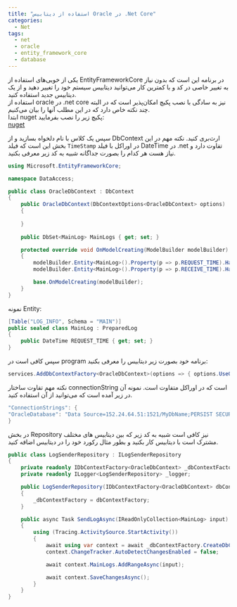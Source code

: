 ```yaml
---
title: "استفاده از دیتابیس Oracle در .Net Core"
categories:
  - Net
tags:
  - net
  - oracle
  - entity_framework_core
  - database
---
```


یکی از خوبی‌های استفاده از EntityFrameworkCore در برنامه این است که بدون نیاز به تغییر خاصی در کد و با کمترین کار می‌توانید دیتابیس سیستم خود را تغییر دهید و از یک دیتابیس جدید استفاده کنید.  
استفاده از oracle در .net core نیز به سادگی با نصب پکیچ امکان‌پذیر است که در البته چند نکته خاص دارد که در این مطلب آنها را بیان می‌کنیم.  
ابتدا nuget پکیچ زیر را نصب بفرمایید:  
[nuget](https://www.nuget.org/packages/Oracle.EntityFrameworkCore/)  

سپس یک کلاس با نام دلخواه بسازید و از DbContext ارث‌بری کنید. نکته مهم در این بخش این است که فیلد `TimeStamp` در اوراکل با فیلد DateTime در .net تفاوت دارد و نیاز هست هر کدام را بصورت جداگانه شبیه به کد زیر معرفی بکنید.  

```csharp
using Microsoft.EntityFrameworkCore;

namespace DataAccess;

public class OracleDbContext : DbContext
{
    public OracleDbContext(DbContextOptions<OracleDbContext> options) : base(options)
    {
        
    }
        
    public DbSet<MainLog> MainLogs { get; set; }

    protected override void OnModelCreating(ModelBuilder modelBuilder)
    {
        modelBuilder.Entity<MainLog>().Property(p => p.REQUEST_TIME).HasColumnType("TIMESTAMP");
        modelBuilder.Entity<MainLog>().Property(p => p.RECEIVE_TIME).HasColumnType("TIMESTAMP");

        base.OnModelCreating(modelBuilder);
    }
}
```
نمونه Entity:  

```csharp
[Table("LOG_INFO", Schema = "MAIN")]
public sealed class MainLog : PreparedLog
{
    public DateTime REQUEST_TIME { get; set; }
}
```
سپس کافی است در program برنامه خود بصورت زیر دیتابیس را معرفی بکنید:  

```csharp
services.AddDbContextFactory<OracleDbContext>(options => { options.UseOracle(configuration.GetConnectionString("OracleDatabase")); });
```

نکته مهم تفاوت ساختار connectionString است که در اوراکل متفاوت است. نمونه آن در زیر آمده است که می‌توانید از آن استفاده کنید.  

```csharp
"ConnectionStrings": {
"OracleDatabase": "Data Source=152.24.64.51:1521/MyDbName;PERSIST SECURITY INFO=True;User Id=MyUser;Password=MyPass;Min Pool Size=50;Connection Lifetime=120;Connection Timeout=60;Incr Pool Size=5;Decr Pool Size=2;",
}
```
در بخش Repository نیز کافی است شبیه به کد زیر که بین دیتابیس ‌های مختلف مشترک است با دیتابیس کار بکنید و بطور مثال رکورد خود را در دیتابیس اضافه کنید.  

```csharp
public class LogSenderRepository : ILogSenderRepository
{
    private readonly IDbContextFactory<OracleDbContext> _dbContextFactory;
    private readonly ILogger<LogSenderRepository> _logger;

    public LogSenderRepository(IDbContextFactory<OracleDbContext> dbContextFactory)
    {
        _dbContextFactory = dbContextFactory;
    }

    public async Task SendLogAsync(IReadOnlyCollection<MainLog> input)
    {
        using (Tracing.ActivitySource.StartActivity())
        {
            await using var context = await _dbContextFactory.CreateDbContextAsync();
            context.ChangeTracker.AutoDetectChangesEnabled = false;

            await context.MainLogs.AddRangeAsync(input);

            await context.SaveChangesAsync();
        }
    }
}
```